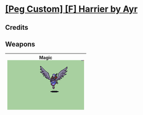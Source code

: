 # [\[Peg Custom\] \[F\] Harrier by Ayr](./)
## Credits



## Weapons

| <b>Magic</b><br/><img alt="Magic animation" src="./6.%20Magic/Magic.gif"/> |
| :---: |
